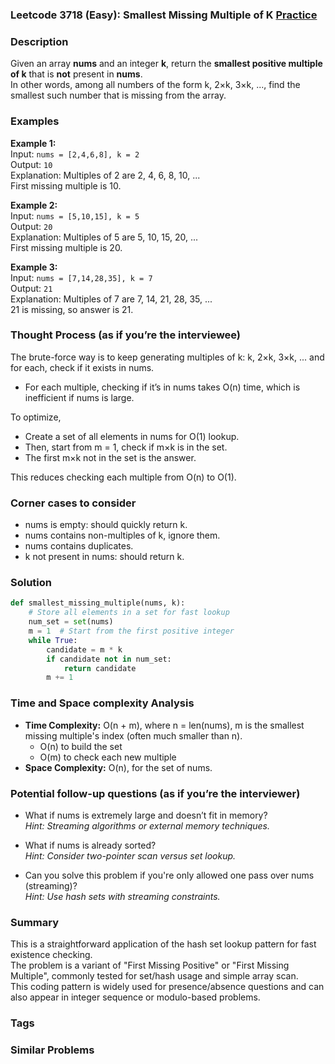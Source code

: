 ### Leetcode 3718 (Easy): Smallest Missing Multiple of K [Practice](https://leetcode.com/problems/smallest-missing-multiple-of-k)

### Description  
Given an array **nums** and an integer **k**, return the **smallest positive multiple of k** that is **not** present in **nums**.  
In other words, among all numbers of the form k, 2×k, 3×k, ..., find the smallest such number that is missing from the array.

### Examples  

**Example 1:**  
Input: `nums = [2,4,6,8], k = 2`  
Output: `10`  
Explanation: Multiples of 2 are 2, 4, 6, 8, 10, ...  
First missing multiple is 10.

**Example 2:**  
Input: `nums = [5,10,15], k = 5`  
Output: `20`  
Explanation: Multiples of 5 are 5, 10, 15, 20, ...  
First missing multiple is 20.

**Example 3:**  
Input: `nums = [7,14,28,35], k = 7`  
Output: `21`  
Explanation: Multiples of 7 are 7, 14, 21, 28, 35, ...  
21 is missing, so answer is 21.

### Thought Process (as if you’re the interviewee)  
The brute-force way is to keep generating multiples of k: k, 2×k, 3×k, ... and for each, check if it exists in nums.  
- For each multiple, checking if it’s in nums takes O(n) time, which is inefficient if nums is large.

To optimize,  
- Create a set of all elements in nums for O(1) lookup.
- Then, start from m = 1, check if m×k is in the set.  
- The first m×k not in the set is the answer.

This reduces checking each multiple from O(n) to O(1).

### Corner cases to consider  
- nums is empty: should quickly return k.
- nums contains non-multiples of k, ignore them.
- nums contains duplicates.
- k not present in nums: should return k.

### Solution

```python
def smallest_missing_multiple(nums, k):
    # Store all elements in a set for fast lookup
    num_set = set(nums)
    m = 1  # Start from the first positive integer
    while True:
        candidate = m * k
        if candidate not in num_set:
            return candidate
        m += 1
```

### Time and Space complexity Analysis  

- **Time Complexity:** O(n + m), where n = len(nums), m is the smallest missing multiple's index (often much smaller than n).  
  - O(n) to build the set  
  - O(m) to check each new multiple  
- **Space Complexity:** O(n), for the set of nums.

### Potential follow-up questions (as if you’re the interviewer)  

- What if nums is extremely large and doesn’t fit in memory?  
  *Hint: Streaming algorithms or external memory techniques.*

- What if nums is already sorted?  
  *Hint: Consider two-pointer scan versus set lookup.*

- Can you solve this problem if you're only allowed one pass over nums (streaming)?  
  *Hint: Use hash sets with streaming constraints.*

### Summary
This is a straightforward application of the hash set lookup pattern for fast existence checking.  
The problem is a variant of "First Missing Positive" or "First Missing Multiple", commonly tested for set/hash usage and simple array scan.  
This coding pattern is widely used for presence/absence questions and can also appear in integer sequence or modulo-based problems.

### Tags

### Similar Problems
